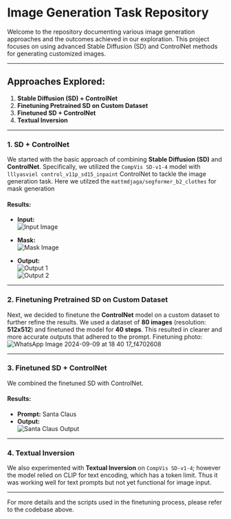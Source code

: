 # Image Generation Task Repository

Welcome to the repository documenting various image generation approaches and the outcomes achieved in our exploration. This project focuses on using advanced Stable Diffusion (SD) and ControlNet methods for generating customized images.

---

## Approaches Explored:

1. **Stable Diffusion (SD) + ControlNet**
2. **Finetuning Pretrained SD on Custom Dataset**
3. **Finetuned SD + ControlNet**
4. **Textual Inversion**

---

### 1. **SD + ControlNet**

We started with the basic approach of combining **Stable Diffusion (SD)** and **ControlNet**. Specifically, we utilized the `CompVis SD-v1-4` model with `lllyasviel control_v11p_sd15_inpaint` ControlNet to tackle the image generation task. Here we utilzed the `mattmdjaga/segformer_b2_clothes` for mask generation

#### Results:

- **Input:**  
  ![Input Image](https://github.com/user-attachments/assets/e7f92ac0-5046-4157-9e56-6fe731fe4565)

- **Mask:**  
  ![Mask Image](https://github.com/user-attachments/assets/9210f21f-5d0d-401b-a90e-f9951897d736)

- **Output:**  
  ![Output 1](https://github.com/user-attachments/assets/704a75d1-4fca-47d8-95d2-3605d729cabf)  
  ![Output 2](https://github.com/user-attachments/assets/c1637723-63f0-4f1d-b063-17f0c1b6243d)

---

### 2. **Finetuning Pretrained SD on Custom Dataset**

Next, we decided to finetune the **ControlNet** model on a custom dataset to further refine the results. We used a dataset of **80 images** (resolution: **512x512**) and finetuned the model for **40 steps**. This resulted in clearer and more accurate outputs that adhered to the prompt.
Finetuning photo:
![WhatsApp Image 2024-09-09 at 18 40 17_f4702608](https://github.com/user-attachments/assets/46d6d896-3aa9-4f95-b847-a9c90a888bf4)


---

### 3. **Finetuned SD + ControlNet**

We combined the finetuned SD with ControlNet. 
#### Results:

- **Prompt:** Santa Claus  
- **Output:**  
  ![Santa Claus Output](https://github.com/user-attachments/assets/c6fe535f-eaff-4528-bbc4-a7038bbb91f7)
---

### 4. **Textual Inversion**

We also experimented with **Textual Inversion** on  `CompVis SD-v1-4`; however the model relied on CLIP for text encoding, which has a token limit. Thus it was working well for text prompts but not yet functional for image input.

---

For more details and the scripts used in the finetuning process, please refer to the codebase above.

